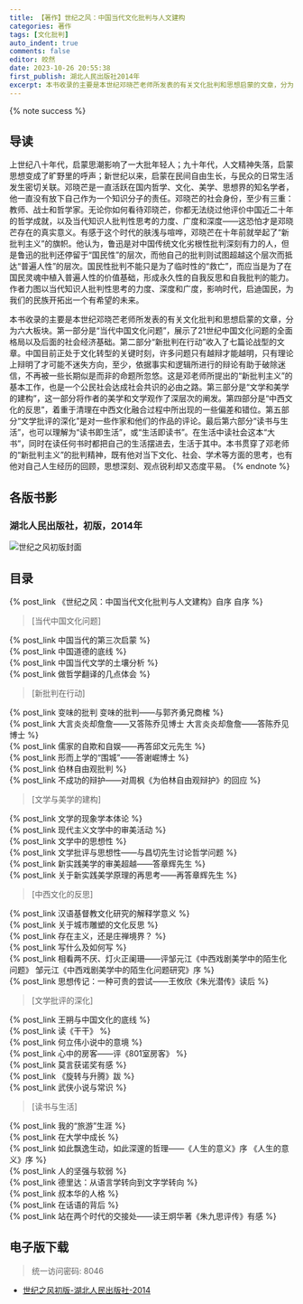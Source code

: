 ```yaml
---
title: 【著作】世纪之风：中国当代文化批判与人文建构
categories: 著作
tags: [文化批判]
auto_indent: true
comments: false
editor: 皎然
date: 2023-10-26 20:55:38
first_publish: 湖北人民出版社2014年
excerpt: 本书收录的主要是本世纪邓晓芒老师所发表的有关文化批判和思想启蒙的文章，分为六大板块。第一部分是“当代中国文化问题”，展示了21世纪中国文化问题的全面格局以及后面的社会经济基础。第二部分“新批判在行动”收入了七篇论战型的文章。中国目前正处于文化转型的关键时刻，许多问题只有越辩才能越明，只有理论上辩明了才可能不迷失方向，至少，依据事实和逻辑所进行的辩论有助于破除迷信，不再被一些长期似是而非的命题所忽悠。这是邓老师所提出的“新批判主义”的基本工作，也是一个公民社会达成社会共识的必由之路。第三部分是“文学和美学的建构”，这一部分将作者的美学和文学观作了深层次的阐发。第四部分是“中西文化的反思”，着重于清理在中西文化融合过程中所出现的一些偏差和错位。第五部分“文学批评的深化”是对一些作家和他们的作品的评论。最后第六部分“读书与生活”，也可以理解为“读书即生活”，或“生活即读书”。在生活中读社会这本“大书”，同时在读任何书时都把自己的生活摆进去，生活于其中。本书贯穿了邓老师的“新批判主义”的批判精神，既有他对当下文化、社会、学术等方面的思考，也有他对自己人生经历的回顾，思想深刻、观点锐利却又态度平易。
---
```

{% note success %}
## 导读
上世纪八十年代，启蒙思潮影响了一大批年轻人；九十年代，人文精神失落，启蒙思想变成了旷野里的呼声；新世纪以来，启蒙在民间自由生长，与民众的日常生活发生密切关联。邓晓芒是一直活跃在国内哲学、文化、美学、思想界的知名学者，他一直没有放下自己作为一个知识分子的责任。邓晓芒的社会身份，至少有三重：教师、战士和哲学家。无论你如何看待邓晓芒，你都无法绕过他评价中国近二十年的哲学成就，以及当代知识人批判性思考的力度、广度和深度——这恐怕才是邓晓芒存在的真实意义。有感于这个时代的肤浅与喧哗，邓晓芒在十年前就举起了“新批判主义”的旗帜。他认为，鲁迅是对中国传统文化劣根性批判深刻有力的人，但是鲁迅的批判还停留于“国民性”的层次，而他自己的批判则试图超越这个层次而抵达“普遍人性”的层次。国民性批判不能只是为了临时性的“救亡”，而应当是为了在国民灵魂中植入普遍人性的价值基础，形成永久性的自我反思和自我批判的能力。作者力图以当代知识人批判性思考的力度、深度和广度，影响时代，启迪国民，为我们的民族开拓出一个有希望的未来。

本书收录的主要是本世纪邓晓芒老师所发表的有关文化批判和思想启蒙的文章，分为六大板块。第一部分是“当代中国文化问题”，展示了21世纪中国文化问题的全面格局以及后面的社会经济基础。第二部分“新批判在行动”收入了七篇论战型的文章。中国目前正处于文化转型的关键时刻，许多问题只有越辩才能越明，只有理论上辩明了才可能不迷失方向，至少，依据事实和逻辑所进行的辩论有助于破除迷信，不再被一些长期似是而非的命题所忽悠。这是邓老师所提出的“新批判主义”的基本工作，也是一个公民社会达成社会共识的必由之路。第三部分是“文学和美学的建构”，这一部分将作者的美学和文学观作了深层次的阐发。第四部分是“中西文化的反思”，着重于清理在中西文化融合过程中所出现的一些偏差和错位。第五部分“文学批评的深化”是对一些作家和他们的作品的评论。最后第六部分“读书与生活”，也可以理解为“读书即生活”，或“生活即读书”。在生活中读社会这本“大书”，同时在读任何书时都把自己的生活摆进去，生活于其中。本书贯穿了邓老师的“新批判主义”的批判精神，既有他对当下文化、社会、学术等方面的思考，也有他对自己人生经历的回顾，思想深刻、观点锐利却又态度平易。
{% endnote %}
## 各版书影
### 湖北人民出版社，初版，2014年
![世纪之风初版封面](/images/世纪之风初版封面.png)

## 目录
{% post_link 《世纪之风：中国当代文化批判与人文建构》自序 自序 %}<br/>
> [当代中国文化问题]

{% post_link 中国当代的第三次启蒙 %}<br/>
{% post_link 中国道德的底线 %}<br/>
{% post_link 中国当代文学的土壤分析 %}<br/>
{% post_link 做哲学翻译的几点体会 %}<br/>
> [新批判在行动]

{% post_link 变味的批判 变味的批判——与郭齐勇兄商榷 %}<br/>
{% post_link 大言炎炎却詹詹——又答陈乔见博士 大言炎炎却詹詹——答陈乔见博士 %}<br/>
{% post_link 儒家的自欺和自娱——再答邱文元先生 %}<br/>
{% post_link 形而上学的“围城”——答谢崛博士 %}<br/>
{% post_link 伯林自由观批判 %}<br/>
{% post_link 不成功的辩护——对周枫《为伯林自由观辩护》的回应 %}<br/>
> [文学与美学的建构]

{% post_link 文学的现象学本体论 %}<br/>
{% post_link 现代主义文学中的审美活动 %}<br/>
{% post_link 文学中的思想性 %}<br/>
{% post_link 文学批评与思想性——与昌切先生讨论哲学问题 %}<br/>
{% post_link 新实践美学的审美超越——答章辉先生 %}<br/>
{% post_link 关于新实践美学原理的再思考——再答章辉先生 %}<br/>
> [中西文化的反思]

{% post_link 汉语基督教文化研究的解释学意义 %}<br/>
{% post_link 关于城市雕塑的文化反思 %}<br/>
{% post_link 存在主义，还是庄禅境界？ %}<br/>
{% post_link 写什么及如何写 %}<br/>
{% post_link 相看两不厌、灯火正阑珊——评邹元江《中西戏剧美学中的陌生化问题》 邹元江《中西戏剧美学中的陌生化问题研究》序 %}<br/>
{% post_link 思想传记：一种可贵的尝试——王攸欣《朱光潜传》读后 %}<br/>
> [文学批评的深化]

{% post_link 王朔与中国文化的底线 %}<br/>
{% post_link 读《干干》 %}<br/>
{% post_link 何立伟小说中的意境 %}<br/>
{% post_link 心中的房客——评《801室房客》 %}<br/>
{% post_link 莫言获诺奖有感 %}<br/>
{% post_link 《旋转与升腾》跋 %}<br/>
{% post_link 武侠小说与常识 %}<br/>
> [读书与生活]

{% post_link 我的“旅游”生涯 %}<br/>
{% post_link 在大学中成长 %}<br/>
{% post_link 如此飘逸生动，如此深邃的哲理——《人生的意义》序 《人生的意义》序 %}<br/>
{% post_link 人的坚强与软弱 %}<br/>
{% post_link 德里达：从语言学转向到文字学转向 %}<br/>
{% post_link 叔本华的人格 %}<br/>
{% post_link 在话语的背后 %}<br/>
{% post_link 站在两个时代的交接处——读王炯华著《朱九思评传》有感 %}<br/>
## 电子版下载
> 统一访问密码: 8046

- [世纪之风初版-湖北人民出版社-2014](https://url92.ctfile.com/f/21466692-964064220-ea77fe?p=8046)
